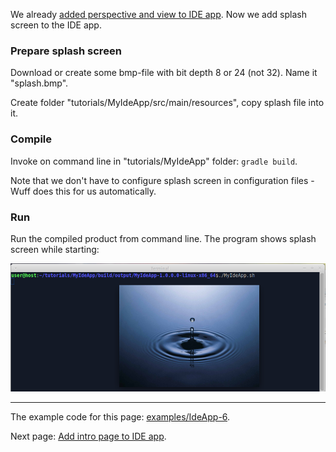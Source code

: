 We already [added perspective and view to IDE app](Add-perspective-and-view-to-IDE-app). Now we add splash screen to the IDE app.

### Prepare splash screen

Download or create some bmp-file with bit depth 8 or 24 (not 32). Name it "splash.bmp".

Create folder "tutorials/MyIdeApp/src/main/resources", copy splash file into it.

### Compile

Invoke on command line in "tutorials/MyIdeApp" folder: `gradle build`.

Note that we don't have to configure splash screen in configuration files - Wuff does this for us automatically.

### Run

Run the compiled product from command line. The program shows splash screen while starting:

![IdeApp-6-run-1](images/IdeApp-6-run-1.png)

---

The example code for this page: [examples/IdeApp-6](../tree/master/examples/IdeApp-6).

Next page: [Add intro page to IDE app](Add-intro-page-to-IDE-app).

